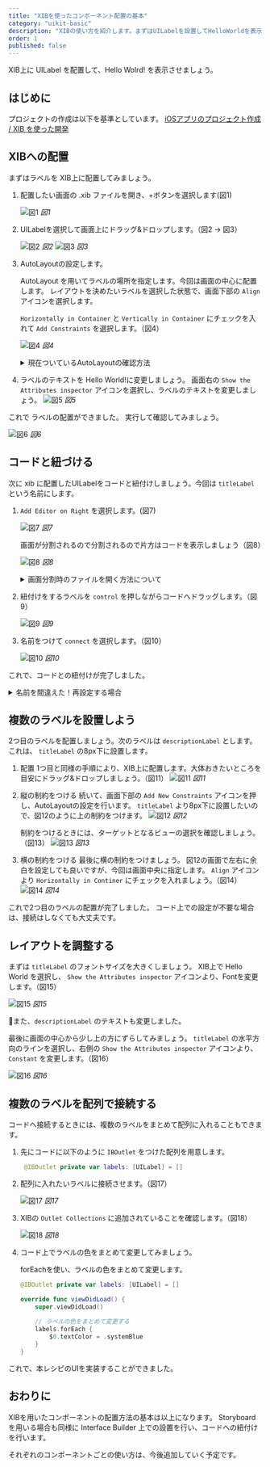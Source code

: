 ```yaml
---
title: "XIBを使ったコンポーネント配置の基本"
category: "uikit-basic"
description: "XIBの使い方を紹介します。まずはUILabelを設置してHelloWorldを表示させましょう。Interface Builderの基本とコードへの紐付け方法を学ぶことができます。"
order: 1
published: false
---
```


XIB上に UILabel を配置して、Hello Wolrd! を表示させましょう。

## はじめに

プロジェクトの作成は以下を基準としています。
[iOSアプリのプロジェクト作成 / XIB を使った開発](https://swift-recipes.doshcook.com/recipes/create-project)

## XIBへの配置

まずはラベルを XIB上に配置してみましょう。

1. 配置したい画面の .xib ファイルを開き、+ボタンを選択します(図1)

   ![図1](/assets/basic-xib/images/figure1.png)
   *図1*

2. UILabelを選択して画面上にドラッグ&ドロップします。（図2 -> 図3）
   
    ![図2](/assets/basic-xib/images/figure2.png)
    *図2*
    ![図3](/assets/basic-xib/images/figure3.png)
    *図3*

3. AutoLayoutの設定します。
   
   AutoLayout を用いてラベルの場所を指定します。今回は画面の中心に配置します。
   レイアウトを決めたいラベルを選択した状態で、画面下部の `Align` アイコンを選択します。

   `Horizontally in Container` と `Vertically in Container` にチェックを入れて `Add Constraints` を選択します。（図4）

    ![図4](/assets/basic-xib/images/figure4.png)
    *図4*

    <details><summary>現在ついているAutoLayoutの確認方法</summary>
    つけたAutoLayoutを確認する時は、画面上に出ているラインを選択するか、階層の `Constraints` 以下より確認することができます。
    ![Tips1](/assets/basic-xib/images/tips1.png)
    </details>

4. ラベルのテキストを Hello World!に変更しましょう。
    画面右の `Show the Attributes inspector` アイコンを選択し、ラベルのテキストを変更しましょう。
    ![図5](/assets/basic-xib/images/figure5.png)
    *図5*

これで ラベルの配置ができました。
実行して確認してみましょう。

![図6](/assets/basic-xib/images/figure6.png)
*図6*

## コードと紐づける

次に xib に配置したUILabelをコードと紐付けしましょう。今回は `titleLabel` という名前にします。

1.  `Add Editor on Right` を選択します。(図7)

    ![図7](/assets/basic-xib/images/figure7.png)
    *図7*

    画面が分割されるので分割されるので片方はコードを表示しましょう（図8）

    ![図8](/assets/basic-xib/images/figure8.png)
    *図8*

    <details><summary>画面分割時のファイルを開く方法について</summary>
    画面分割時には、フォーカスされている画面でファイルを開きます。
    画面右側に配置したい場合は、右側をクリックしてから開きたいファイルを選択しましょう。

    また、 `option` を押しながら選択した場合は、フォーカスされている画面の反対側の画面でファイルを開くことができます。
    </details>

2. 紐付けをするラベルを `control` を押しながらコードへドラッグします。（図9）
   
    ![図9](/assets/basic-xib/images/figure9.png)
    *図9*

3. 名前をつけて `connect` を選択します。（図10）
   
    ![図10](/assets/basic-xib/images/figure10.png)
    *図10*

これで、コードとの紐付けが完了しました。

<details><summary>名前を間違えた！再設定する場合</summary>
ラベルの名前を間違えてしまった場合には、再設定が必要です。
直接コードの名前のみを変えてしまうと、以下のようなエラーが発生して、クラッシュしてしまいます。

> *** Terminating app due to uncaught exception 'NSUnknownKeyException', reason: '[<SwiftRecipesSample.BasicLabelViewController 0x7fe755a09160> setValue:forUndefinedKey:]: this class is not key value coding-compliant for the key titleLabel.'
terminating with uncaught exception of type NSException

このような場合には、XIB上の紐付けを解除が必要になります。
.xibファイルを開き、`File's Owner` を選択し、右側の　`Show the Connections inspector` アイコンを押し、Outletsの⚠️がついている部分を×ボタンから削除しましょう。
![Tips2](/assets/basic-xib/images/tips2.png)

それから、再度上記の手順で紐付けを行ってください。

また、コード側から引っ張って紐づけることも可能です。（下図より）
![Tips3](/assets/basic-xib/images/tips3.png)
</details>


## 複数のラベルを設置しよう

2つ目のラベルを配置しましょう。次のラベルは `descriptionLabel` とします。これは、 `titleLabel` の8px下に設置します。

1. 配置
    1つ目と同様の手順により、XIB上に配置します。大体おきたいところを目安にドラッグ&ドロップしましょう。（図11）
    ![図11](/assets/basic-xib/images/figure11.png)
    *図11*

2. 縦の制約をつける
    続いて、画面下部の `Add New Constraints` アイコンを押し、AutoLayoutの設定を行います。 `titleLabel` より8px下に設置したいので、図12のように上の制約をつけます。
    ![図12](/assets/basic-xib/images/figure12.png)
    *図12*

    制約をつけるときには、ターゲットとなるビューの選択を確認しましょう。（図13）
    ![図13](/assets/basic-xib/images/figure13.png)
    *図13*

3. 横の制約をつける
    最後に横の制約をつけましょう。
    図12の画面で左右に余白を設定しても良いですが、今回は画面中央に指定します。
    `Align` アイコンより `Horizontally in Continer` にチェックを入れましょう。（図14）
    ![図14](/assets/basic-xib/images/figure14.png)
    *図14*

これで2つ目のラベルの配置が完了しました。
コード上での設定が不要な場合は、接続はしなくても大丈夫です。

## レイアウトを調整する

まずは `titleLabel` のフォントサイズを大きくしましょう。
XIB上で Hello World を選択し、 `Show the Attributes inspector` アイコンより、Fontを変更します。（図15）

![図15](/assets/basic-xib/images/figure15.png)
*図15*

また、`descriptionLabel` のテキストも変更しました。

最後に画面の中心から少し上の方にずらしてみましょう。 `titleLabel` の水平方向のラインを選択し、右側の `Show the Attributes inspector` アイコンより、 `Constant` を変更します。（図16）

![図16](/assets/basic-xib/images/figure16.png)
*図16*

## 複数のラベルを配列で接続する

コードへ接続するときには、複数のラベルをまとめて配列に入れることもできます。
1. 先にコードに以下のように `IBOutlet` をつけた配列を用意します。

   ```swift
    @IBOutlet private var labels: [UILabel] = []
   ```

2. 配列に入れたいラベルに接続させます。（図17）
   
    ![図17](/assets/basic-xib/images/figure17.png)
    *図17*

3. XIBの `Outlet Collections` に追加されていることを確認します。（図18）

    ![図18](/assets/basic-xib/images/figure18.png)
    *図18*

4. コード上でラベルの色をまとめて変更してみましょう。

    forEachを使い、ラベルの色をまとめて変更します。
    ```swift
    @IBOutlet private var labels: [UILabel] = []

    override func viewDidLoad() {
        super.viewDidLoad()
        
        // ラベルの色をまとめて変更する
        labels.forEach {
            $0.textColor = .systemBlue
        }
    }
    ```

これで、本レシピのUIを実装することができました。

## おわりに

XIBを用いたコンポーネントの配置方法の基本は以上になります。
Storyboardを用いる場合も同様に Interface Builder 上での設置を行い、コードへの紐付けを行います。

それぞれのコンポーネントごとの使い方は、今後追加していく予定です。

